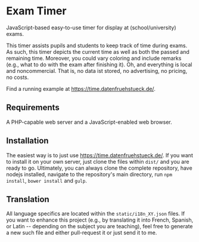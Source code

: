 # Exam Timer
JavaScript-based easy-to-use timer for display at (school/university) exams. 

This timer assists pupils and students to keep track of time during exams. As such, this timer depicts the current time as well as both the passed and remaining time. Moreover, you could vary coloring and include remarks (e.g., what to do with the exam after finishing it). Oh, and everything is local and noncommercial. That is, no data ist stored, no advertising, no pricing, no costs.

Find a running example at https://time.datenfruehstueck.de/.

## Requirements
A PHP-capable web server and a JavaScript-enabled web browser.

## Installation
The easiest way is to just use https://time.datenfruehstueck.de/. If you want to install it on your own server, just clone the files within `dist/` and you are ready to go. Ultimately, you can always clone the complete repository, have nodejs installed, navigate to the repository's main directory, run `npm install`, `bower install` and `gulp`.

## Translation
All language specifics are located within the `static/i18n_XY.json` files. If you want to enhance this project (e.g., by translating it into French, Spanish, or Latin -- depending on the subject you are teaching), feel free to generate a new such file and either pull-request it or just send it to me.